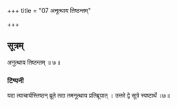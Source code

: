 +++
title = "07 अनूत्थाय तिष्ठन्तम्"

+++
## सूत्रम्
अनुत्थाय तिष्ठन्तम् ॥ ७॥
### टिप्पनी
यदा त्याचार्यस्तिष्ठन् ब्रूते तदा तमनूत्थाय प्रतिब्रूयात् । उत्तरे द्वे सूत्रे स्पष्टार्थे ॥७॥
